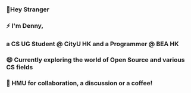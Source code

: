 ### 👋Hey Stranger

<!--
**d3ncity/d3ncity** is a ✨ _special_ ✨ repository because its `README.md` (this file) appears on your GitHub profile.
-->
### ⚡ I'm Denny,
###     a CS UG Student @ CityU HK and a Programmer @ BEA HK

### 😄 Currently exploring the world of Open Source and various CS fields 

### 💬 HMU for collaboration, a discussion or a coffee!


